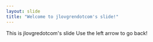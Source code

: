 ```yaml
---
layout: slide
title: "Welcome to jlovgrendotcom's slide!"
---
```

This is jlovgredotcom's slide
Use the left arrow to go back!